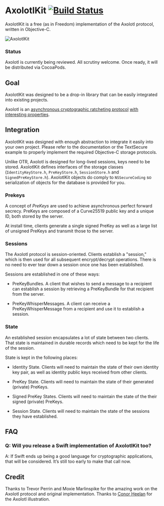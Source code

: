 # AxolotlKit [![Build Status](https://travis-ci.org/WhisperSystems/AxolotlKit.svg?branch=master)](https://travis-ci.org/FredericJacobs/AxolotlKit)

AxolotlKit is a free (as in Freedom) implementation of the Axolotl protocol, written in Objective-C.

![AxolotlKit](http://cl.ly/WYR4/68747470733a2f2f662e636c6f75642e6769746875622e636f6d2f6173736574732f373635392f323131353834382f36303637346365322d393035632d313165332d396233622d6634663830613766363533342e706e67.png)

### Status

Axolotl is currently being reviewed. All scrutiny welcome. Once ready, it will be distributed via CocoaPods. 

## Goal

AxolotlKit was designed to be a drop-in library that can be easily integrated into existing projects. 

Axolotl is an [asynchronous cryptographic ratcheting protocol](https://github.com/trevp/axolotl/wiki) [with interesting properties](https://github.com/WhisperSystems/TextSecure/wiki/ProtocolV2).

## Integration

AxolotlKit was designed with enough abstraction to integrate it easily into your own project. Please refer to the documentation or the TextSecure example to properly implement the required Objective-C storage protocols. 

Unlike OTR, Axolotl is designed for long-lived sessions, keys need to be stored. AxolotlKit defines interfaces of the storage classes (`IdentityKeyStore.h`, `PreKeyStore.h`, `SessionStore.h` and `SignedPreKeyStore.h`). AxolotlKit objects do comply to `NSSecureCoding` so serialization of objects for the database is provided for you.

### Prekeys

A concept of *PreKeys* are used to achieve asynchronous perfect forward secrecy. PreKeys are composed of a Curve25519 public key and a unique ID, both stored by the server.

At install time, clients generate a single signed PreKey as well as a large list of unsigned PreKeys and transmit those to the server. 


### Sessions

The Axolotl protocol is session-oriented.  Clients establish a "session," which is then used for all subsequent encrypt/decrypt operations.  There is no need to ever tear down a session once one has been established.

Sessions are established in one of these ways:

- PreKeyBundles. A client that wishes to send a message to a recipient can establish a session by retrieving a PreKeyBundle for that recipient from the server.

- PreKeyWhisperMessages. A client can receive a PreKeyWhisperMessage from a recipient and use it to establish a session.

### State

An established session encapsulates a lot of state between two clients.  That state is maintained in durable records which need to be kept for the life of the session.

State is kept in the following places:

- Identity State.  Clients will need to maintain the state of their own identity key pair, as well as identity public keys received from other clients.

- PreKey State. Clients will need to maintain the state of their generated (private) PreKeys.

- Signed PreKey States. Clients will need to maintain the state of the their signed (private) PreKeys.

- Session State.  Clients will need to maintain the state of the sessions they have established.

## FAQ

### Q: Will you release a Swift implementation of AxolotlKit too?
A: If Swift ends up being a good language for cryptographic applications, that will be considered. It’s still too early to make that call now. 

## Credit

Thanks to Trevor Perrin and Moxie Marlinspike for the amazing work on the Axolotl protocol and original implementation. Thanks to [Conor Heelan](http://www.conorheelan.com/) for the Axolotl illustration.
